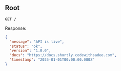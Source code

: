 ## Root

`GET /`

Response:

```json
{
  "message": "API is live",
  "status": "ok",
  "version": "1.0.0",
  "docs": "https://docs.shortly.codewithsadee.com",
  "timestamp": "2025-01-01T00:00:00.000Z"
}
```
